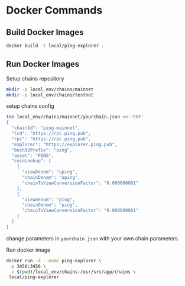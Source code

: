 # Docker Commands

## Build Docker Images

```bash
docker build -t local/ping-explorer .
```

## Run Docker Images

Setup chains repository

```bash
mkdir -p local_env/chains/mainnet
mkdir -p local_env/chains/testnet
```

setup chains config

```bash
tee local_env/chains/mainnet/yourchain.json <<-'EOF'
{
  "chainId": "ping-mainnet",
  "lcd": "https://rpc.ping.pub",
  "rpc": "https://rpc.ping.pub",
  "explorer": "https://explorer.ping.pub",
  "bech32Prefix": "ping",
  "asset": "PING",
  "coinLookup": [
    {
      "viewDenom": "uping",
      "chainDenom": "uping",
      "chainToViewConversionFactor": "0.000000001"
    },
    {
      "viewDenom": "ping",
      "chainDenom": "ping",
      "chainToViewConversionFactor": "0.000000001"
    }
  ]
}
```

change parameters in `yourchain.json` with your own chain parameters.

Run docker image

```bash
docker run -d --name ping-explorer \
 -p 3456:3456 \
 -v $(pwd)/local_env/chains:/usr/src/app/chains \
 local/ping-explorer
```

